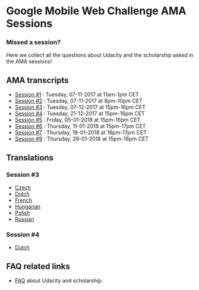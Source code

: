 # Google Mobile Web Challenge AMA Sessions

### Missed a session?

Here we collect all the questions about Udacity and the scholarship asked in the AMA sessions!

## AMA transcripts
- [Session #1](session-1.md) : Tuesday, 07-11-2017 at 11am-1pm CET
- [Session #2](session-2.md) : Tuesday, 07-11-2017 at 8pm-10pm CET
- [Session #3](session-3.md) : Tuesday, 07-12-2017 at 15pm-16pm CET
- [Session #4](session-4.md) : Tuesday, 21-12-2017 at 15pm-16pm CET
- [Session #5](session-5.md) : Friday, 05-01-2018 at 15pm-16pm CET
- [Session #6](session-6.md) : Thursday, 11-01-2018 at 15pm-17pm CET
- [Session #7](session-7.md) : Thursday, 18-01-2018 at 16pm-17pm CET
- [Session #9](session-9.md) : Thursday, 26-01-2018 at 15pm-16pm CET

## Translations

### Session #3
- [Czech](translations/session-3/cz.md)
- [Dutch](translations/session-3/nl.md)
- [French](translations/session-3/fr.md)
- [Hungarian](translations/session-3/hu.md)
- [Polish](translations/session-3/pl.md)
- [Russian](translations/session-3/ru.md)

### Session #4
- [Dutch](translations/session-4/nl.md)


## FAQ related links
- [FAQ](https://discussions.udacity.com/t/frequently-asked-questions-most-popular-ones-includes-official-answers/430201) about Udacity and scholarship.
